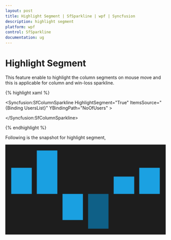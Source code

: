 ```yaml
---
layout: post
title: Highlight Segment | SfSparkline | wpf | Syncfusion
description: highlight segment
platform: wpf
control: SfSparkline
documentation: ug
---
```


# Highlight Segment

This feature enable to highlight the column segments on mouse move and this is applicable for column and win-loss sparkline.

{% highlight xaml %}

<Syncfusion:SfColumnSparkline HighlightSegment="True" ItemsSource="{Binding UsersList}" YBindingPath="NoOfUsers" >

</Syncfusion:SfColumnSparkline>
		
{% endhighlight %}  

Following is the snapshot for highlight segment,

![](Highlight-Segment_images/Highlight-Segment_img1.png)